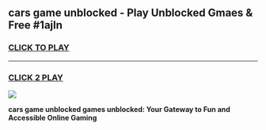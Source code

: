 
## cars game unblocked - Play Unblocked Gmaes & Free #1ajln
<h3>
<a href="https://news.freeplayer.one?title=cars_game_unblocked&ref=26F">CLICK TO PLAY</a></h3>
<hr>

<h3>
<a href="https://news.freeplayer.one?title=cars_game_unblocked&ref=26F">CLICK 2 PLAY</a>
  
</h3>

<a href="https://news.freeplayer.one?title=cars_game_unblocked&ref=26F/"><img src="https://clearcache.store/games.png"></a>


**cars game unblocked games unblocked: Your Gateway to Fun and Accessible Online Gaming**
